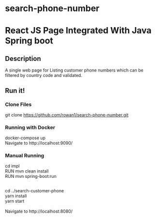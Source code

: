 # search-phone-number
# React JS Page Integrated With Java Spring boot

## Description
A single web page for Listing customer phone numbers which can be filtered by country code and validated.

## Run it!

### Clone Files
git clone https://github.com/rowan1/search-phone-number.git
 
### Running with Docker
docker-compose up <br />
Navigate to http://localhost:9090/ <br />

### Manual Running
cd impl <br />
RUN mvn clean install <br />
RUN mvn spring-boot:run <br /> <br />

cd ../search-customer-phone <br />
yarn install <br />
yarn start <br />
<br />
Navigate to http://localhost:8080/
